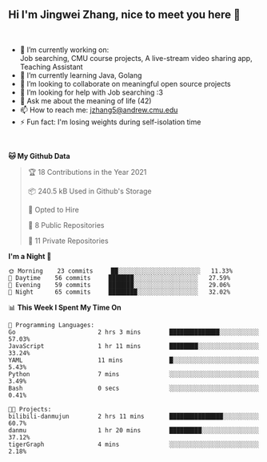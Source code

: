 Hi I'm Jingwei Zhang, nice to meet you here 👋
---
<br>


- 🔭 I’m currently working on: <br>
    Job searching, CMU course projects, A live-stream video sharing app, Teaching Assistant
- 🌱 I’m currently learning Java, Golang
- 👯 I’m looking to collaborate on meaningful open source projects
- 🤔 I’m looking for help with Job searching :3
- 💬 Ask me about the meaning of life (42)
- 📫 How to reach me: jzhang5@andrew.cmu.edu
- ⚡ Fun fact: I'm losing weights during self-isolation time
<br>


<!--START_SECTION:waka-->
**🐱 My Github Data** 

> 🏆 18 Contributions in the Year 2021
 > 
> 📦 240.5 kB Used in Github's Storage 
 > 
> 💼 Opted to Hire
 > 
> 📜 8 Public Repositories 
 > 
> 🔑 11 Private Repositories  
 > 
**I'm a Night 🦉** 

```text
🌞 Morning    23 commits     ██░░░░░░░░░░░░░░░░░░░░░░░   11.33% 
🌆 Daytime    56 commits     ███████░░░░░░░░░░░░░░░░░░   27.59% 
🌃 Evening    59 commits     ███████░░░░░░░░░░░░░░░░░░   29.06% 
🌙 Night      65 commits     ████████░░░░░░░░░░░░░░░░░   32.02%

```


📊 **This Week I Spent My Time On** 

```text
💬 Programming Languages: 
Go                       2 hrs 3 mins        ██████████████░░░░░░░░░░░   57.03% 
JavaScript               1 hr 11 mins        ████████░░░░░░░░░░░░░░░░░   33.24% 
YAML                     11 mins             █░░░░░░░░░░░░░░░░░░░░░░░░   5.43% 
Python                   7 mins              ░░░░░░░░░░░░░░░░░░░░░░░░░   3.49% 
Bash                     0 secs              ░░░░░░░░░░░░░░░░░░░░░░░░░   0.41%

🐱‍💻 Projects: 
bilibili-danmujun        2 hrs 11 mins       ███████████████░░░░░░░░░░   60.7% 
danmu                    1 hr 20 mins        █████████░░░░░░░░░░░░░░░░   37.12% 
tigerGraph               4 mins              ░░░░░░░░░░░░░░░░░░░░░░░░░   2.18%

```


<!--END_SECTION:waka-->
